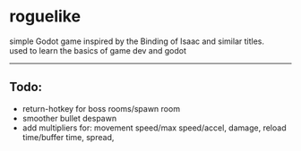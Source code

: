 # roguelike
 
simple Godot game inspired by the Binding of Isaac and similar titles.<br />
used to learn the basics of game dev and godot

--------------------------------------------

## Todo:
- return-hotkey for boss rooms/spawn room
- smoother bullet despawn
- add multipliers for: movement speed/max speed/accel, damage, reload time/buffer time, spread, 
